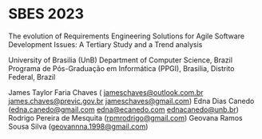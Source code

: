 # SBES 2023
The evolution of Requirements Engineering Solutions for Agile Software Development Issues: A Tertiary Study and a Trend analysis

University of Brasilia (UnB)
Department of Computer Science, Brazil
Programa de Pós-Graduação em Informática (PPGI), Brasilia, Distrito Federal, Brazil

James Taylor Faria Chaves (	jameschaves@outlook.com.br james.chaves@previc.gov.br jameschaves@gmail.com)
Edna Dias Canedo (edna.canedo@gmail.com edna@ecanedo.com ednacanedo@unb.br)
Rodrigo Pereira de Mesquita (rpmrodrigo@gmail.com)
Geovana Ramos Sousa Silva (geovannna.1998@gmail.com)
